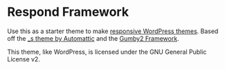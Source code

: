 <h1>Respond Framework</h1>
Use this as a starter theme to make <a href="http://www.respondthemes.com/">responsive WordPress themes</a>. 
Based off the <a href="http://www.underscores.me">_s theme by Automattic</a> 
and the <a href="http://www.gumbyframework.com/">Gumby2 Framework</a>.

This theme, like WordPress, is licensed under the GNU General Public License v2.